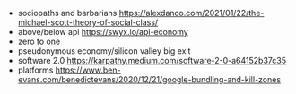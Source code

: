 
- sociopaths and barbarians https://alexdanco.com/2021/01/22/the-michael-scott-theory-of-social-class/
- above/below api https://swyx.io/api-economy
- zero to one
- pseudonymous economy/silicon valley big exit
- software 2.0 https://karpathy.medium.com/software-2-0-a64152b37c35
- platforms https://www.ben-evans.com/benedictevans/2020/12/21/google-bundling-and-kill-zones